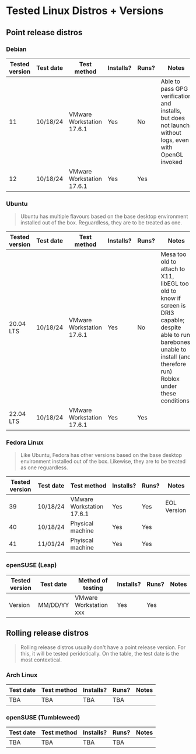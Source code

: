# Tested Linux Distros + Versions

## Point release distros
### Debian
| Tested version | Test date | Test method                    | Installs? | Runs? | Notes |
| -------------- | --------- | ------------------------------ | --------- | ----- | ----- |
| 11             | 10/18/24  | VMware Workstation 17.6.1      | Yes       | No    | Able to pass GPG verification and installs, but does not launch without logs, even with OpenGL invoked |
| 12             | 10/18/24  | VMware Workstation 17.6.1      | Yes       | Yes   |       |

### Ubuntu
> Ubuntu has multiple flavours based on the base desktop environment installed out of the box. Reguardless, they are to be treated as one.

| Tested version | Test date | Test method                    | Installs? | Runs? | Notes |
| -------------- | --------- | ------------------------------ | --------- | ----- | ----- |
| 20.04 LTS      | 10/18/24  | VMware Workstation 17.6.1      | Yes       | No    | Mesa too old to attach to X11, libEGL too old to know if screen is DRI3 capable; despite able to run barebones, unable to install (and therefore run) Roblox under these conditions |
| 22.04 LTS      | 10/18/24  | VMware Workstation 17.6.1      | Yes       | Yes   |       |

### Fedora Linux
> Like Ubuntu, Fedora has other versions based on the base desktop environment installed out of the box. Likewise, they are to be treated as one reguardless.

| Tested version | Test date | Test method                    | Installs? | Runs? | Notes |
| -------------- | --------- | ------------------------------ | --------- | ----- | ----- |
| 39             | 10/18/24  | VMware Workstation 17.6.1      | Yes       | Yes   | EOL Version      |
| 40             | 10/18/24  | Physical machine               | Yes       | Yes   |       |
| 41             | 11/01/24  | Phyiscal machine               | Yes       | Yes   |       |

### openSUSE (Leap)
| Tested version | Test date | Method of testing      | Installs? | Runs? | Notes |
| -------------- | --------- | ---------------------- | --------- | ----- | ----- |
| Version        | MM/DD/YY  | VMware Workstation xxx | Yes       | Yes   |       |

## Rolling release distros
> Rolling release distros usually don't have a point release version. For this, it will be tested peridotically. On the table, the test date is the most contextical.

### Arch Linux
| Test date | Test method                    | Installs? | Runs? | Notes |
| --------- | ------------------------------ | --------- | ----- | ----- |
| TBA       | TBA                            | TBA       | TBA   |       |

### openSUSE (Tumbleweed)
| Test date | Test method                    | Installs? | Runs? | Notes |
| --------- | ------------------------------ | --------- | ----- | ----- |
| TBA       | TBA                            | TBA       | TBA   |       |
